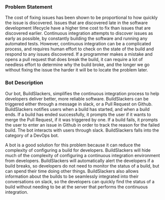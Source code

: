 ### Problem Statement

The cost of fixing issues has been shown to be proportional to how quickly the issue is discovered. Issues that are discovered late in the software development lifecycle have a higher time cost to fix than issues that are discovered earlier. Continuous integration attempts to discover issues as early as possible, by constantly building the software and running any automated tests. However, continuous integration can be a complicated process, and requires human effort to check on the state of the build and respond to any issues discovered. If a programmer makes a mistake and opens a pull request that does break the build, it can require a lot of needless effort to determine why the build broke, and the longer we go without fixing the issue the harder it will be to locate the problem later.


### Bot Description

Our bot, BuildSlackers, simplifies the continuous integration process to help developers deliver better, more reliable software. BuildSlackers can be triggered either through a message in slack, or a Pull Request on Github. BuildSlackers notifies users when a build has started, and when a build ends. If a build has ended successfully, it prompts the user if it wants to merge the Pull Request, if it was triggered by one. If a build fails, it prompts the user to enter an issue in Github in order to track the reason for the failed build. The bot interacts with users through slack. BuildSlackers falls into the category of a DevOps bot.

A bot is a good solution for this problem because it can reduce the complexity of configuring a build for developers. BuildSlackers will hide much of the complexity of configuring a continuous integration environment from developers. BuildSlackers will automatically alert the developers if a build breaks, so developers do not need to monitor the status of a build, but can spend their time doing other things. BuildSlackers also allows information about the builds to be seamlessly integrated into their conversations on slack, so the developers can quickly find the status of a build without needing to be at the server that performs the continuous integration. 
  
